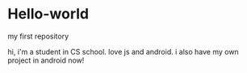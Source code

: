 # Hello-world
my first repository

hi, i'm a student in CS school. love js and android.
i also have my own project in android now!
